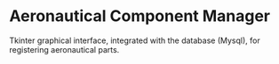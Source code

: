 # Aeronautical Component Manager
Tkinter graphical interface, integrated with the database (Mysql), for registering aeronautical parts.
